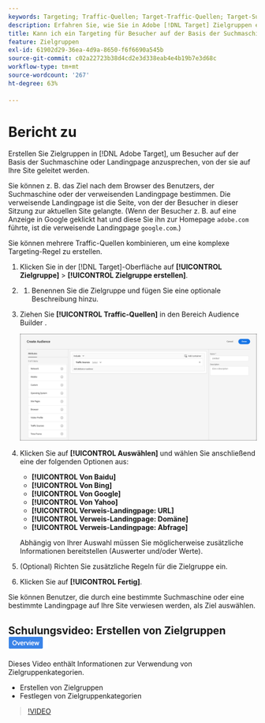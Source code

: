 ```yaml
---
keywords: Targeting; Traffic-Quellen; Target-Traffic-Quellen; Target-Suchmaschine; Suchmaschine; Landingpage; Target-Zielseite; verweisende Zielseite
description: Erfahren Sie, wie Sie in Adobe [!DNL Target] Zielgruppen erstellen, um Besucher anhand der Suchmaschine oder Landingpage anzusprechen, von der sie auf Ihre Site geleitet werden.
title: Kann ich ein Targeting für Besucher auf der Basis der Suchmaschine oder der verweisenden Site durchführen?
feature: Zielgruppen
exl-id: 61902d29-36ea-4d9a-8650-f6f6690a545b
source-git-commit: c02a22723b38d4cd2e3d338eab4e4b19b7e3d68c
workflow-type: tm+mt
source-wordcount: '267'
ht-degree: 63%

---
```


# Bericht zu

Erstellen Sie Zielgruppen in [!DNL Adobe Target], um Besucher auf der Basis der Suchmaschine oder Landingpage anzusprechen, von der sie auf Ihre Site geleitet werden.

Sie können z. B. das Ziel nach dem Browser des Benutzers, der Suchmaschine oder der verweisenden Landingpage bestimmen. Die verweisende Landingpage ist die Seite, von der der Besucher in dieser Sitzung zur aktuellen Site gelangte. (Wenn der Besucher z. B. auf eine Anzeige in Google geklickt hat und diese Sie ihn zur Homepage `adobe.com` führte, ist die verweisende Landingpage `google.com`.)

Sie können mehrere Traffic-Quellen kombinieren, um eine komplexe Targeting-Regel zu erstellen.

1. Klicken Sie in der [!DNL Target]-Oberfläche auf **[!UICONTROL Zielgruppe]** > **[!UICONTROL Zielgruppe erstellen]**.
1. 
   1. Benennen Sie die Zielgruppe und fügen Sie eine optionale Beschreibung hinzu.
1. Ziehen Sie **[!UICONTROL Traffic-Quellen]** in den Bereich Audience Builder .

   ![](assets/target_traffic_source.png)

1. Klicken Sie auf **[!UICONTROL Auswählen]** und wählen Sie anschließend eine der folgenden Optionen aus:

   * **[!UICONTROL Von Baidu]**
   * **[!UICONTROL Von Bing]**
   * **[!UICONTROL Von Google]**
   * **[!UICONTROL Von Yahoo]**
   * **[!UICONTROL Verweis-Landingpage: URL]**
   * **[!UICONTROL Verweis-Landingpage: Domäne]**
   * **[!UICONTROL Verweis-Landingpage: Abfrage]**

   Abhängig von Ihrer Auswahl müssen Sie möglicherweise zusätzliche Informationen bereitstellen (Auswerter und/oder Werte).

1. (Optional) Richten Sie zusätzliche Regeln für die Zielgruppe ein.
1. Klicken Sie auf **[!UICONTROL Fertig]**.

Sie können Benutzer, die durch eine bestimmte Suchmaschine oder eine bestimmte Landingpage auf Ihre Site verwiesen werden, als Ziel auswählen.

## Schulungsvideo: Erstellen von Zielgruppen  ![Übersichtszeichen](/help/assets/overview.png)

Dieses Video enthält Informationen zur Verwendung von Zielgruppenkategorien.

* Erstellen von Zielgruppen
* Festlegen von Zielgruppenkategorien

>[!VIDEO](https://video.tv.adobe.com/v/17392)
